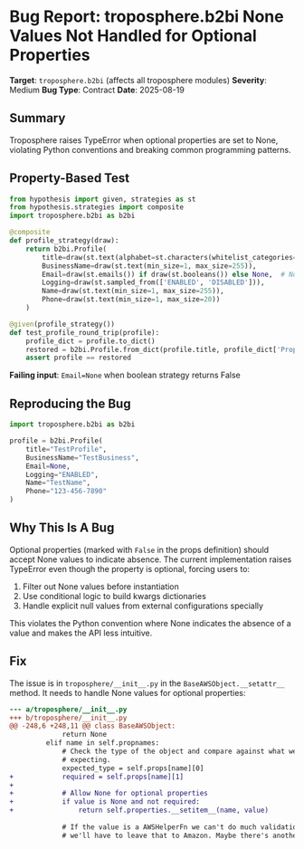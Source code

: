 # Bug Report: troposphere.b2bi None Values Not Handled for Optional Properties

**Target**: `troposphere.b2bi` (affects all troposphere modules)
**Severity**: Medium
**Bug Type**: Contract
**Date**: 2025-08-19

## Summary

Troposphere raises TypeError when optional properties are set to None, violating Python conventions and breaking common programming patterns.

## Property-Based Test

```python
from hypothesis import given, strategies as st
from hypothesis.strategies import composite
import troposphere.b2bi as b2bi

@composite
def profile_strategy(draw):
    return b2bi.Profile(
        title=draw(st.text(alphabet=st.characters(whitelist_categories=('Lu', 'Ll', 'Nd')), min_size=1, max_size=255)),
        BusinessName=draw(st.text(min_size=1, max_size=255)),
        Email=draw(st.emails()) if draw(st.booleans()) else None,  # None for optional property
        Logging=draw(st.sampled_from(['ENABLED', 'DISABLED'])),
        Name=draw(st.text(min_size=1, max_size=255)),
        Phone=draw(st.text(min_size=1, max_size=20))
    )

@given(profile_strategy())
def test_profile_round_trip(profile):
    profile_dict = profile.to_dict()
    restored = b2bi.Profile.from_dict(profile.title, profile_dict['Properties'])
    assert profile == restored
```

**Failing input**: `Email=None` when boolean strategy returns False

## Reproducing the Bug

```python
import troposphere.b2bi as b2bi

profile = b2bi.Profile(
    title="TestProfile",
    BusinessName="TestBusiness",
    Email=None,
    Logging="ENABLED",
    Name="TestName",
    Phone="123-456-7890"
)
```

## Why This Is A Bug

Optional properties (marked with `False` in the props definition) should accept None values to indicate absence. The current implementation raises TypeError even though the property is optional, forcing users to:
1. Filter out None values before instantiation
2. Use conditional logic to build kwargs dictionaries
3. Handle explicit null values from external configurations specially

This violates the Python convention where None indicates the absence of a value and makes the API less intuitive.

## Fix

The issue is in `troposphere/__init__.py` in the `BaseAWSObject.__setattr__` method. It needs to handle None values for optional properties:

```diff
--- a/troposphere/__init__.py
+++ b/troposphere/__init__.py
@@ -248,6 +248,11 @@ class BaseAWSObject:
             return None
         elif name in self.propnames:
             # Check the type of the object and compare against what we were
             # expecting.
             expected_type = self.props[name][0]
+            required = self.props[name][1]
+            
+            # Allow None for optional properties
+            if value is None and not required:
+                return self.properties.__setitem__(name, value)
 
             # If the value is a AWSHelperFn we can't do much validation
             # we'll have to leave that to Amazon. Maybe there's another way
```